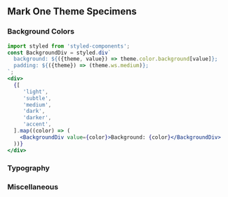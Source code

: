 ## Mark One Theme Specimens

### Background Colors

```jsx
import styled from 'styled-components';
const BackgroundDiv = styled.div`
  background: ${({theme, value}) => theme.color.background[value]};
  padding: ${({theme}) => (theme.ws.medium)};
`;
<div>
  {[
     'light',
     'subtle',
     'medium',
     'dark',
     'darker',
     'accent',
  ].map((color) => (
    <BackgroundDiv value={color}>Background: {color}</BackgroundDiv>
  ))}
</div>
```

### Typography


### Miscellaneous
